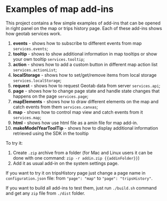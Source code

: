 # Examples of map add-ins

This project contains a few simple examples of add-ins that can be opened in right panel on the map or trips history page. Each of these add-ins shows how geotab services work.

1) **events** - shows how to subscribe to different events from map `services.events`;
2) **tooltip** - shows to show additional information in map tooltips or show your own tooltip `services.tooltip`;
3) **action** - shows how to add a custom button in different map action list `services.actionList`;
4) **localStorage** - shows how to set/get/remove items from local storage `services.localStorage`;
5) **request** - shows how to request Geotab data from server `services.api`;
6) **page** - shows how to change page state and handle state changes that happens on the page `services.page`;
7) **mapElements** - shows how to draw different elements on the map and catch events from them `services.canvas`;
8) **map** - shows how to control map view and catch events from it `services.map`;
9) **html** - shows how use html file as a amin file for map add-in.
10) **makeModelYearToolTip** - shows how to display additional information retrieved using the SDK in the tooltip  

To try it:

1) Create `.zip` archive from a folder (for Mac and Linux users it can be done with one command: `zip -r addin.zip {{addinFolder}}`)
2) Add it as usual add-in on the system settings page.

If you want to try it on tripsHistory page just change a page name in `configuration.json` file: from `"page": "map"` to `"page": "tripsHistory"`.

If you want to build all add-ins to test them, just run `./build.sh` command and get any `zip` file from `./dist` folder.
